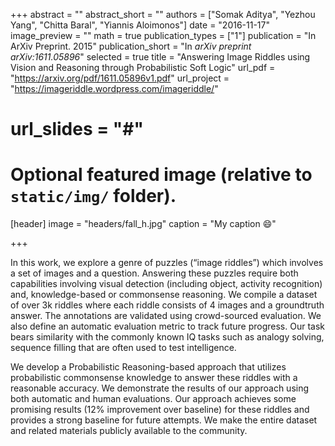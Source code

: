 +++
abstract = ""
abstract_short = ""
authors = ["Somak Aditya", "Yezhou Yang", "Chitta Baral", "Yiannis Aloimonos"]
date = "2016-11-17"
image_preview = ""
math = true
publication_types = ["1"]
publication = "In ArXiv Preprint. 2015"
publication_short = "In *arXiv preprint arXiv:1611.05896*"
selected = true
title = "Answering Image Riddles using Vision and Reasoning through Probabilistic Soft Logic"
url_pdf = "https://arxiv.org/pdf/1611.05896v1.pdf"
url_project = "https://imageriddle.wordpress.com/imageriddle/"
# url_slides = "#"


# Optional featured image (relative to `static/img/` folder).
[header]
image = "headers/fall_h.jpg"
caption = "My caption :smile:"

+++

In this work, we explore a genre of puzzles (“image riddles”) which involves a set of images and a question. 
Answering these puzzles require both capabilities involving visual detection (including object, activity recognition) and, 
knowledge-based or commonsense reasoning. We compile a dataset of over 3k riddles where each riddle consists of 4 images and 
a groundtruth answer. The annotations are validated using crowd-sourced evaluation. We also define an automatic evaluation 
metric to track future progress. Our task bears similarity with the commonly known IQ tasks such as analogy solving, 
sequence filling that are often used to test intelligence.

We develop a Probabilistic Reasoning-based approach that utilizes probabilistic commonsense knowledge to answer these 
riddles with a reasonable accuracy. We demonstrate the results of our approach using both automatic and human evaluations. 
Our approach achieves some promising results ($12\%$ improvement over baseline) for these riddles and provides a strong baseline for future attempts. We make 
the entire dataset and related materials publicly available to the community.
